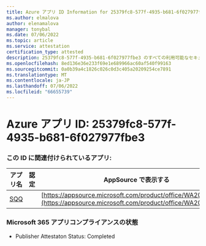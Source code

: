 ```yaml
---
title: Azure アプリ ID Information for 25379fc8-577f-4935-b681-6f027977fbe3
ms.author: elmalova
author: elenamalova
manager: tonybal
ms.date: 07/06/2022
ms.topic: article
ms.service: attestation
certification_type: attested
description: 25379fc8-577f-4935-b681-6f027977fbe3 のすべての利用可能なセキュリティとコンプライアンス情報。
ms.openlocfilehash: 8ed136e36e233f69e1e689966ac60af540f99163
ms.sourcegitcommit: 0a0b39a4c1826c026c0d3c405a20209254ce7891
ms.translationtype: MT
ms.contentlocale: ja-JP
ms.lasthandoff: 07/06/2022
ms.locfileid: "66655739"
---
```

# <a name="azure-app-id-25379fc8-577f-4935-b681-6f027977fbe3"></a>Azure アプリ ID: 25379fc8-577f-4935-b681-6f027977fbe3


### <a name="apps-associated-with-this-id"></a>この ID に関連付けられているアプリ:
| **アプリ名** | **認定** | **AppSource で表示する** |
|--------------|---------------|-----------------------|
| [SQQ](../forward/WA200002978.md) |  | [https://appsource.microsoft.com/product/office/WA200002978](https://appsource.microsoft.com/product/office/WA200002978) |

### <a name="microsoft-365-app-compliance-status"></a>Microsoft 365 アプリコンプライアンスの状態
- Publisher Attestaton Status: Completed
